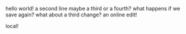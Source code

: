 hello world!
a second line
maybe a third
or a fourth?
what happens if we save again?
what about a third change?
an online edit!

local!
